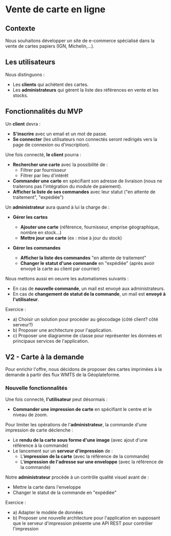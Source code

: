 # Vente de carte en ligne

## Contexte

Nous souhaitons développer un site de e-commerce spécialisé dans la vente de cartes papiers (IGN, Michelin,...).

## Les utilisateurs

Nous distinguons :

- Les **clients** qui achètent des cartes.
- Les **administrateurs** qui gèrent la liste des références en vente et les stocks.

## Fonctionnalités du MVP

Un **client** devra :

- **S'inscrire** avec un email et un mot de passe.
- **Se connecter** (les utilisateurs non connectés seront redirigés vers la page de connexion ou d'inscription).

Une fois connecté, **le client** pourra :

- **Rechercher une carte** avec la possibilité de :
  - Filtrer par fournisseur
  - Filtrer par lieu d'intérêt
- **Commander une carte** en spécifiant son adresse de livraison (nous ne traiterons pas l'intégration du module de paiement).
- **Afficher la liste de ses commandes** avec leur statut ("en attente de traitement", "expédiée")

Un **administrateur** aura quand à lui la charge de :

- **Gérer les cartes**
  - **Ajouter une carte** (référence, fournisseur, emprise géographique, nombre en stock...)
  - **Mettre jour une carte** (ex : mise à jour du stock)

- **Gérer les commandes**
  - **Afficher la liste des commandes** "en attente de traitement"
  - **Changer le statut d'une commande** en "expédiée" (après avoir envoyé la carte au client par courrier)

Nous mettons aussi en oeuvre les automatismes suivants :

- En cas de **nouvelle commande**, un mail est envoyé aux administrateurs.
- En cas de **changement de statut de la commande**, un mail est **envoyé à l'utilisateur**. 



Exercice :

- a) Choisir un solution pour procéder au géocodage (côté client? côté serveur?)
- b) Proposer une architecture pour l'application.
- c) Proposer une diagramme de classe pour représenter les données et principaux services de l'application.


## V2 - Carte à la demande

Pour enrichir l'offre, nous décidons de proposer des cartes imprimées à la demande à partir des flux WMTS de la Géoplateforme.

### Nouvelle fonctionnalités

Une fois connecté, **l'utilisateur** peut désormais :

- **Commander une impression de carte** en spécifiant le centre et le niveau de zoom.

Pour limiter les opérations de l'**administrateur**, la commande d'une impression de carte déclenche :

- Le **rendu de la carte sous forme d'une image** (avec ajout d'une référence à la commande)
- Le lancement sur un **serveur d'impression** de :
  - L'**impression de la carte** (avec la référence de la commande)
  - L'**impression de l'adresse sur une enveloppe** (avec la référence de la commande)

Notre **administrateur** procède à un contrôle qualité visuel avant de :

- Mettre la carte dans l'enveloppe
- Changer le statut de la commande en "expédiée"


Exercice :

- a) Adapter le modèle de données
- b) Proposer une nouvelle architecture pour l'application en supposant que le serveur d'impression présente une API REST pour contrôler l'impression









